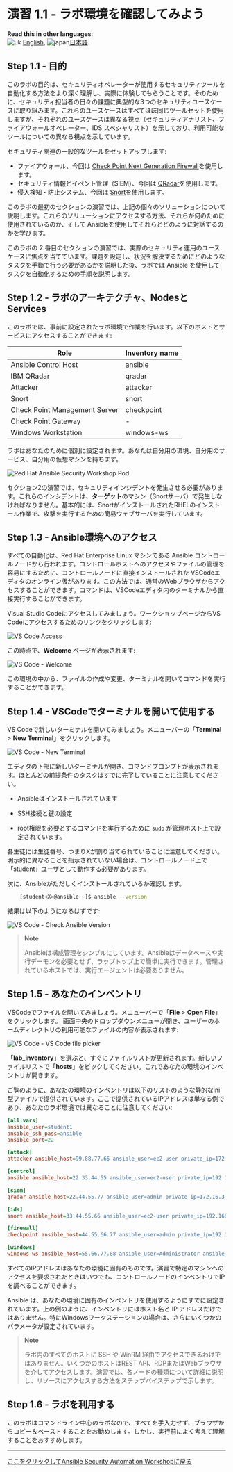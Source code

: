 # 演習 1.1 - ラボ環境を確認してみよう

**Read this in other languages**: <br>![uk](../../images/uk.png) [English](README.md),  ![japan](../../images/japan.png)[日本語](README.ja.md).
<br>

## Step 1.1 - 目的

このラボの目的は、セキュリティオペレーターが使用するセキュリティツールを自動化する方法をより深く理解し、実際に体験してもらうことです。そのために、セキュリティ担当者の日々の課題に典型的な3つのセキュリティユースケースに取り組みます。これらのユースケースはすべてほぼ同じツールセットを使用しますが、それぞれのユースケースは異なる視点（セキュリティアナリスト、ファイアウォールオペレーター、IDS スペシャリスト）を示しており、利用可能なツールについての異なる視点を示しています。

セキュリティ関連の一般的なツールをセットアップします:

- ファイアウォール、今回は [Check Point Next Generation Firewall](https://www.checkpoint.com/products/next-generation-firewall/)を使用します。
- セキュリティ情報とイベント管理（SIEM）、今回は [QRadar](https://www.ibm.com/security/security-intelligence/qradar)を使用します。
- 侵入検知・防止システム、今回は [Snort](https://www.snort.org)を使用します。

このラボの最初のセクションの演習では、上記の個々のソリューションについて説明します。これらのソリューションにアクセスする方法、それらが何のために使用されているのか、そして Ansibleを使用してそれらとどのように対話するのかを学びます。

このラボの 2 番目のセクションの演習では、実際のセキュリティ運用のユースケースに焦点を当てています。課題を設定し、状況を解決するためにどのようなタスクを手動で行う必要があるかを説明した後、ラボでは Ansible を使用してタスクを自動化するための手順を説明します。

## Step 1.2 - ラボのアーキテクチャ、NodesとServices

このラボでは、事前に設定されたラボ環境で作業を行います。以下のホストとサービスにアクセスすることができます:

| Role                          | Inventory name |
| ------------------------------| ---------------|
| Ansible Control Host          | ansible        |
| IBM QRadar                    | qradar         |
| Attacker                      | attacker       |
| Snort                         | snort          |
| Check Point Management Server | checkpoint     |
| Check Point Gateway           | -              |
| Windows Workstation           | windows-ws     |

ラボはあなたのために個別に設定されます。あなたは自分用の環境、自分用のサービス、自分用の仮想マシンを持ちます。

![Red Hat Ansible Security Workshop Pod](images/diagram.png)

セクション2の演習では、セキュリティインシデントを発生させる必要があります。これらのインシデントは、**ターゲット**のマシン（Snortサーバ）で発生しなければなりません。基本的には、SnortがインストールされたRHELのインストール作業で、攻撃を実行するための簡易ウェブサーバを実行しています。

## Step 1.3 - Ansible環境へのアクセス

すべての自動化は、Red Hat Enterprise Linux マシンである Ansible コントロールノードから行われます。コントロールホストへのアクセスやファイルの管理を容易にするために、コントロールノードに直接インストールされた VSCodeエディタのオンライン版があります。この方法では、通常のWebブラウザからアクセスすることができます。コマンドは、VSCodeエディタ内のターミナルから直接実行することができます。

Visual Studio Codeにアクセスしてみましょう。ワークショップページからVS Codeにアクセスするためのリンクをクリックします:

![VS Code Access](images/1-vscode-access.png)

この時点で、**Welcome** ページが表示されます:

![VS Code - Welcome](images/1-vscode-welcome-page.png)

この環境の中から、ファイルの作成や変更、ターミナルを開いてコマンドを実行することができます。

## Step 1.4 - VSCodeでターミナルを開いて使用する

VS Codeで新しいターミナルを開いてみましょう。メニューバーの「**Terminal** > **New Terminal**」をクリックします。

![VS Code - New Terminal](images/1-vscode-new-terminal.png)

エディタの下部に新しいターミナルが開き、コマンドプロンプトが表示されます。ほとんどの前提条件のタスクはすでに完了していることに注意してください。

  - Ansibleはインストールされています

  - SSH接続と鍵の設定

  - root権限を必要とするコマンドを実行するために `sudo` が管理ホスト上で設定されています。

各生徒には生徒番号、つまりXが割り当てられていることに注意してください。明示的に異なることを指示されていない場合は、コントロールノード上で「student<X>」ユーザとして動作する必要があります。

次に、Ansibleがただしくインストールされているか確認します。

```bash
    [student<X>@ansible ~]$ ansible --version
```

結果は以下のようになるはずです:

![VS Code - Check Ansible Version](images/1-vscode-check-ansible-version.png)

> **Note**
> 
> Ansibleは構成管理をシンプルにしています。Ansibleはデータベースや実行デーモンを必要とせず、ラップトップ上で簡単に実行できます。管理されているホストでは、実行エージェントは必要ありません。

## Step 1.5 - あなたのインベントリ

VSCodeでファイルを開いてみましょう。メニューバーで「**File** > **Open File**」をクリックします。 画面中央のドロップダウンメニューが開き、ユーザーのホームディレクトリの利用可能なファイルの内容が表示されます:

![VS Code - VS Code file picker](images/1-vscode-filepicker.png)

「**lab_inventory**」を選ぶと、すぐにファイルリストが更新されます。新しいファイルリストで「**hosts**」をピックしてください。これであなたの環境のインベントリが開きます。

ご覧のように、あなたの環境のインベントリは以下のリストのような静的なini型ファイルで提供されています。ここで提供されているIPアドレスは単なる例であり、あなたのラボ環境では異なることに注意してください:

```ini
[all:vars]
ansible_user=student1
ansible_ssh_pass=ansible
ansible_port=22

[attack]
attacker ansible_host=99.88.77.66 ansible_user=ec2-user private_ip=172.16.99.66 private_ip2=172.17.44.66

[control]
ansible ansible_host=22.33.44.55 ansible_user=ec2-user private_ip=192.168.2.3

[siem]
qradar ansible_host=22.44.55.77 ansible_user=admin private_ip=172.16.3.44 ansible_httpapi_pass="Ansible1!" ansible_connection=httpapi ansible_httpapi_use_ssl=yes ansible_httpapi_validate_certs=False ansible_network_os=ibm.qradar.qradar

[ids]
snort ansible_host=33.44.55.66 ansible_user=ec2-user private_ip=192.168.3.4 private_ip2=172.17.33.77

[firewall]
checkpoint ansible_host=44.55.66.77 ansible_user=admin private_ip=192.168.4.5 ansible_network_os=checkpoint ansible_connection=httpapi ansible_httpapi_use_ssl=yes ansible_httpapi_validate_certs=no

[windows]
windows-ws ansible_host=55.66.77.88 ansible_user=Administrator ansible_pass=RedHat19! ansible_port=5986 ansible_connection=winrm ansible_winrm_server_cert_validation=ignore private_ip=192.168.5.6
```

すべてのIPアドレスはあなたの環境に固有のものです。演習で特定のマシンへのアクセスを要求されたときはいつでも、コントロールノードのインベントリでIPを調べることができます。

Ansible は、あなたの環境に固有のインベントリを使用するようにすでに設定されています。上の例のように、インベントリにはホスト名と IP アドレスだけではありません。特にWindowsワークステーションの場合は、さらにいくつかのパラメータが設定されています。

> **Note**
> 
> ラボ内のすべてのホストに SSH や WinRM 経由でアクセスできるわけではありません。いくつかのホストはREST API、RDPまたはWebブラウザを介してアクセスします。演習では、各ノードの種類について詳細に説明し、リソースにアクセスする方法をステップバイステップで示します。

## Step 1.6 - ラボを利用する

このラボはコマンドライン中心のラボなので、すべてを手入力せず、ブラウザからコピー＆ペーストすることをお勧めします。しかし、実行前によく考えて理解することをおすすめします。

----

[ここをクリックしてAnsible Security Automation Workshopに戻る](../README.md#section-1---introduction-to-ansible-security-automation-basics)
